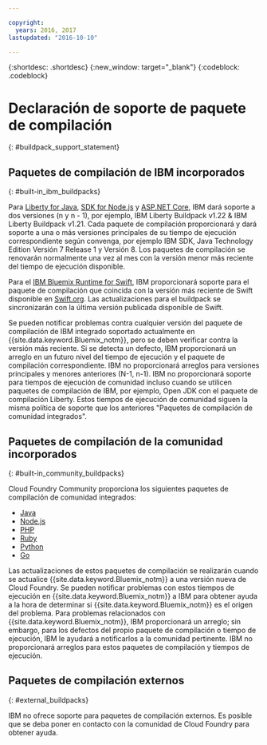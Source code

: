 ```yaml
---

copyright:
  years: 2016, 2017
lastupdated: "2016-10-10"

---
```


{:shortdesc: .shortdesc}
{:new_window: target="_blank"}
{:codeblock: .codeblock}

# Declaración de soporte de paquete de compilación
{: #buildpack_support_statement}


## Paquetes de compilación de IBM incorporados
{: #built-in_ibm_buildpacks}

Para [Liberty for Java](/docs/runtimes/liberty/index.html), [SDK for Node.js](/docs/runtimes/nodejs/index.html) y [ASP.NET Core](/docs/runtimes/dotnet/index.html), IBM dará soporte a dos versiones (n y n - 1), por ejemplo, IBM Liberty Buildpack v1.22 & IBM Liberty Buildpack v1.21. Cada paquete de compilación proporcionará y dará soporte a una o más versiones principales de su tiempo de ejecución correspondiente según convenga, por ejemplo IBM SDK, Java Technology Edition Versión 7 Release 1 y Versión 8. Los paquetes de compilación se renovarán normalmente una vez al mes con la versión menor más reciente del tiempo de ejecución disponible.

Para el [IBM Bluemix Runtime for Swift](/docs/runtimes/swift/index.html), IBM proporcionará soporte para el paquete de compilación que coincida con la versión más reciente de Swift disponible en [Swift.org](http://swift.org). Las actualizaciones para el buildpack se sincronizarán con la última versión publicada disponible de Swift.

Se pueden notificar problemas contra cualquier versión del paquete de compilación de IBM integrado soportado actualmente en {{site.data.keyword.Bluemix_notm}}, pero se deben verificar contra la versión más reciente. Si se detecta un defecto, IBM proporcionará un arreglo en un futuro nivel del tiempo de ejecución y el paquete de compilación correspondiente. IBM no proporcionará arreglos para versiones principales y menores anteriores (N-1, n-1). IBM no proporcionará soporte para tiempos de ejecución de comunidad incluso cuando se utilicen paquetes de compilación de IBM, por ejemplo, Open JDK con el paquete de compilación Liberty. Estos tiempos de ejecución de comunidad siguen la misma política de soporte que los anteriores "Paquetes de compilación de comunidad integrados".

## Paquetes de compilación de la comunidad incorporados
{: #built-in_community_buildpacks}

Cloud Foundry Community proporciona los siguientes paquetes de compilación de comunidad integrados:

* [Java](/docs/runtimes/tomcat/index.html)
* [Node.js](https://github.com/cloudfoundry/nodejs-buildpack)
* [PHP](/docs/runtimes/php/index.html)
* [Ruby](/docs/runtimes/ruby/index.html)
* [Python](/docs/runtimes/python/index.html)
* [Go](/docs/runtimes/go/index.html)

Las actualizaciones de estos paquetes de compilación se realizarán cuando se actualice {{site.data.keyword.Bluemix_notm}} a una versión nueva de Cloud Foundry. Se pueden notificar problemas con estos tiempos de ejecución en {{site.data.keyword.Bluemix_notm}} a IBM para obtener ayuda a la hora de determinar si {{site.data.keyword.Bluemix_notm}} es el origen del problema. Para problemas relacionados con {{site.data.keyword.Bluemix_notm}}, IBM proporcionará un arreglo; sin embargo, para los defectos del propio paquete de compilación o tiempo de ejecución, IBM le ayudará a notificarlos a la comunidad pertinente. IBM no proporcionará arreglos para estos paquetes de compilación y tiempos de ejecución.

## Paquetes de compilación externos
{: #external_buildpacks}


IBM no ofrece soporte para paquetes de compilación externos. Es posible que se deba poner en contacto con la comunidad de Cloud Foundry para obtener ayuda.
